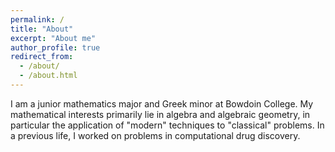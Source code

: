 ```yaml
---
permalink: /
title: "About"
excerpt: "About me"
author_profile: true
redirect_from: 
  - /about/
  - /about.html
---
```

I am a junior mathematics major and Greek minor at Bowdoin College. My mathematical interests primarily lie in algebra and algebraic geometry, in particular the application of "modern" techniques to  "classical" problems. In a previous life, I worked on problems in computational drug discovery. 
